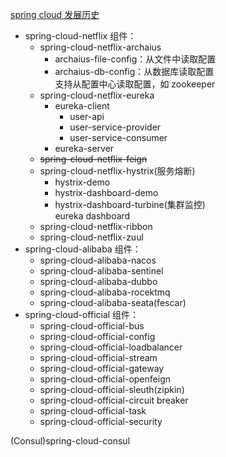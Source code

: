 [spring cloud 发展历史](https://blog.csdn.net/csdnnews/article/details/105304531)

- spring-cloud-netflix 组件：
    - spring-cloud-netflix-archaius
        - archaius-file-config：从文件中读取配置
        - archaius-db-config：从数据库读取配置<br/>
        支持从配置中心读取配置，如 zookeeper
    - spring-cloud-netflix-eureka
        - eureka-client
            - user-api
            - user-service-provider
            - user-service-consumer
        - eureka-server
    - ~~spring-cloud-netflix-feign~~
    - spring-cloud-netflix-hystrix(服务熔断)
        - hystrix-demo
        - hystrix-dashboard-demo
        - hystrix-dashboard-turbine(集群监控)<br/>
        eureka dashboard 
    - spring-cloud-netflix-ribbon
    - spring-cloud-netflix-zuul
- spring-cloud-alibaba 组件：
    - spring-cloud-alibaba-nacos
    - spring-cloud-alibaba-sentinel
    - spring-cloud-alibaba-dubbo
    - spring-cloud-alibaba-rocektmq
    - spring-cloud-alibaba-seata(fescar)
- spring-cloud-official 组件：
    - spring-cloud-official-bus
    - spring-cloud-official-config
    - spring-cloud-official-loadbalancer
    - spring-cloud-official-stream
    - spring-cloud-official-gateway
    - spring-cloud-official-openfeign
    - spring-cloud-official-sleuth(zipkin)
    - spring-cloud-official-circuit breaker
    - spring-cloud-official-task
    - spring-cloud-official-security

(Consul)spring-cloud-consul



